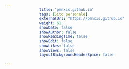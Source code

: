 ```yaml
---
                title: "pmnxis.github.io"
                tags: [Sito personale]
                externalUrl: "https://pmnxis.github.io"
                weight: 61
                showDate: false
                showAuthor: false
                showReadingTime: false
                showEdit: false
                showLikes: false
                showViews: false
                layoutBackgroundHeaderSpace: false
                
---
```


